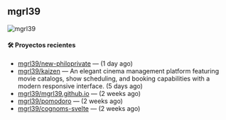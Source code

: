 ## mgrl39 
<p align="left"> <img src="https://komarev.com/ghpvc/?username=mgrbl&label=Profile%20views&color=0e75b6&style=flat" alt="mgrl39" /> </p>












#### 🛠 Proyectos recientes

- [mgrl39/new-philoprivate](https://github.com/mgrl39/new-philoprivate) —  (1 day ago)
- [mgrl39/kaizen](https://github.com/mgrl39/kaizen) — An elegant cinema management platform featuring movie catalogs, show scheduling, and booking capabilities with a modern responsive interface. (5 days ago)
- [mgrl39/mgrl39.github.io](https://github.com/mgrl39/mgrl39.github.io) —  (2 weeks ago)
- [mgrl39/pomodoro](https://github.com/mgrl39/pomodoro) —  (2 weeks ago)
- [mgrl39/cognoms-svelte](https://github.com/mgrl39/cognoms-svelte) —  (2 weeks ago)




